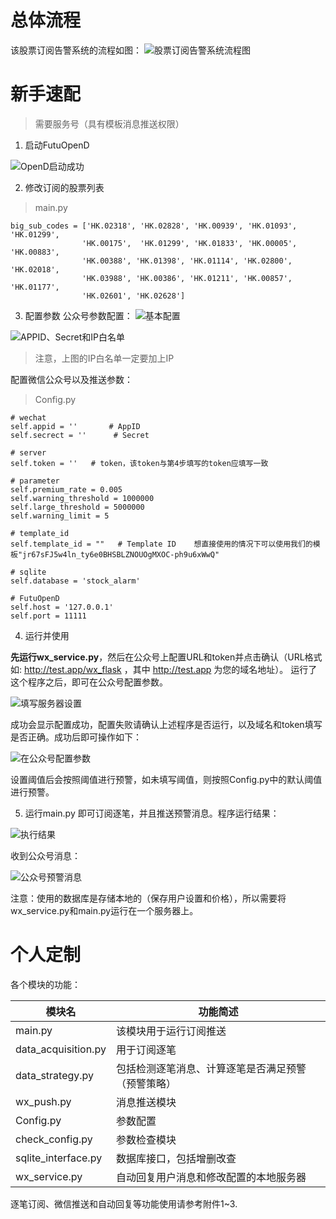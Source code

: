 # 总体流程
该股票订阅告警系统的流程如图：
![股票订阅告警系统流程图](https://upload-images.jianshu.io/upload_images/10171495-7938c22771571d6a.png?imageMogr2/auto-orient/strip%7CimageView2/2/w/1240)


# 新手速配

> 需要服务号（具有模板消息推送权限）

1. 启动FutuOpenD

![OpenD启动成功](https://upload-images.jianshu.io/upload_images/10171495-6c42f94cca263d62.png?imageMogr2/auto-orient/strip%7CimageView2/2/w/1240)


2. 修改订阅的股票列表

> main.py

```
big_sub_codes = ['HK.02318', 'HK.02828', 'HK.00939', 'HK.01093', 'HK.01299',
                'HK.00175',  'HK.01299', 'HK.01833', 'HK.00005', 'HK.00883',
                'HK.00388', 'HK.01398', 'HK.01114', 'HK.02800', 'HK.02018',
                'HK.03988', 'HK.00386', 'HK.01211', 'HK.00857', 'HK.01177',
                'HK.02601', 'HK.02628']
```

3. 配置参数
 公众号参数配置：
![基本配置](https://upload-images.jianshu.io/upload_images/10171495-dd195dbf8c7f43e9.png?imageMogr2/auto-orient/strip%7CimageView2/2/w/1240)

![APPID、Secret和IP白名单](https://upload-images.jianshu.io/upload_images/10171495-729aa1bf42f21ce4.png?imageMogr2/auto-orient/strip%7CimageView2/2/w/1240)


> 注意，上图的IP白名单一定要加上IP


配置微信公众号以及推送参数：
> Config.py
```
# wechat
self.appid = ''       # AppID
self.secrect = ''      # Secret

# server
self.token = ''   # token，该token与第4步填写的token应填写一致

# parameter
self.premium_rate = 0.005
self.warning_threshold = 1000000
self.large_threshold = 5000000
self.warning_limit = 5

# template_id
self.template_id = ""   # Template ID    想直接使用的情况下可以使用我们的模板"jr67sFJ5w4ln_ty6e0BHSBLZNOUOgMXOC-ph9u6xWwQ"

# sqlite
self.database = 'stock_alarm'

# FutuOpenD
self.host = '127.0.0.1'
self.port = 11111
```

4. 运行并使用

**先运行wx_service.py**，然后在公众号上配置URL和token并点击确认（URL格式如: http://test.app/wx_flask ，其中 http://test.app 为您的域名地址）。
运行了这个程序之后，即可在公众号配置参数。

![填写服务器设置](https://upload-images.jianshu.io/upload_images/10171495-fe8c77c4ce6f32ae.png?imageMogr2/auto-orient/strip%7CimageView2/2/w/500)

成功会显示配置成功，配置失败请确认上述程序是否运行，以及域名和token填写是否正确。成功后即可操作如下：

![在公众号配置参数](https://upload-images.jianshu.io/upload_images/10171495-fb756683864546e2.png?imageMogr2/auto-orient/strip%7CimageView2/2/w/500)

设置阈值后会按照阈值进行预警，如未填写阈值，则按照Config.py中的默认阈值进行预警。

5. 运行main.py
即可订阅逐笔，并且推送预警消息。程序运行结果：

![执行结果](https://upload-images.jianshu.io/upload_images/10171495-0248631e01b46731.png?imageMogr2/auto-orient/strip%7CimageView2/2/w/500)

收到公众号消息：

![公众号预警消息](https://upload-images.jianshu.io/upload_images/10171495-a3f18f7eb0c927a5.png?imageMogr2/auto-orient/strip%7CimageView2/2/w/400)

注意：使用的数据库是存储本地的（保存用户设置和价格），所以需要将wx_service.py和main.py运行在一个服务器上。

# 个人定制
各个模块的功能：

模块名 | 功能简述 |
---|---|
main.py | 该模块用于运行订阅推送 |
data_acquisition.py | 用于订阅逐笔 |
data_strategy.py | 包括检测逐笔消息、计算逐笔是否满足预警（预警策略）|
wx_push.py | 消息推送模块 |
Config.py | 参数配置 |
check_config.py | 参数检查模块 |
sqlite_interface.py | 数据库接口，包括增删改查 |
wx_service.py | 自动回复用户消息和修改配置的本地服务器 |

逐笔订阅、微信推送和自动回复等功能使用请参考附件1~3.